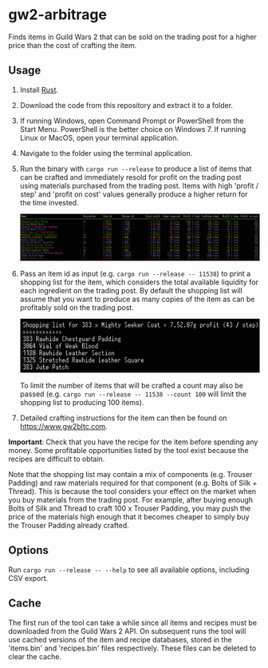 # gw2-arbitrage

Finds items in Guild Wars 2 that can be sold on the trading post for a higher price than the cost of crafting the item.

## Usage

1. Install [Rust](https://www.rust-lang.org/learn/get-started).
1. Download the code from this repository and extract it to a folder.
1. If running Windows, open Command Prompt or PowerShell from the Start Menu. PowerShell is the better choice on Windows 7. If running Linux or MacOS, open your terminal application.
1. Navigate to the folder using the terminal application.
1. Run the binary with `cargo run --release` to produce a list of items that can be crafted and immediately resold
for profit on the trading post using materials purchased from the trading post. Items with high 'profit / step'
and 'profit on cost' values generally produce a higher return for the time invested.

    ![List of items](screen1.png)

1. Pass an item id as input (e.g. `cargo run --release -- 11538`) to print a shopping list for the item, which considers
the total available liquidity for each ingredient on the trading post. By default the shopping list will assume that you
want to produce as many copies of the item as can be profitably sold on the trading post.


    ![List of materials](screen2.png)

    To limit the number of items that will be crafted a count may also be passed (e.g. `cargo run --release -- 11538 --count 100` will limit the shopping list to producing 100 items).

1. Detailed crafting instructions for the item can then be found on https://www.gw2bltc.com.

**Important**: Check that you have the recipe for the item before spending any money. Some profitable opportunities listed by the tool exist because the recipes are difficult to obtain.

Note that the shopping list may contain a mix of components (e.g. Trouser Padding) and raw materials required for that component (e.g. Bolts of Silk + Thread).
This is because the tool considers your effect on the market when you buy materials from the trading post.
For example, after buying enough Bolts of Silk and Thread to craft 100 x Trouser Padding, you may push the price of the materials high enough that it becomes cheaper to simply buy the Trouser Padding already crafted.

## Options

Run `cargo run --release -- --help` to see all available options, including CSV export.

## Cache

The first run of the tool can take a while since all items and recipes must be downloaded from the Guild Wars 2 API.
On subsequent runs the tool will use cached versions of the item and recipe databases, stored in the 'items.bin' and 'recipes.bin' files respectively.
These files can be deleted to clear the cache.
